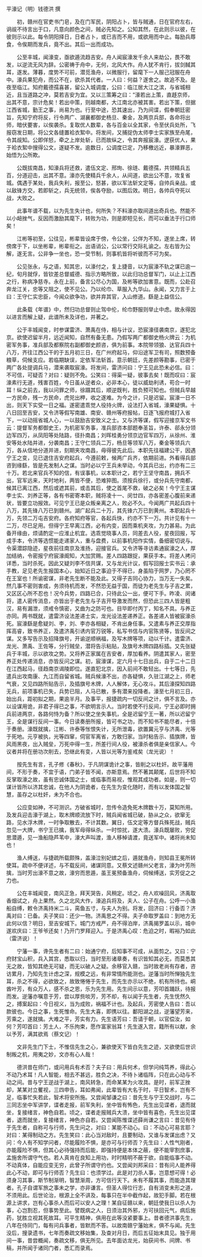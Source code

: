 平濠记（明）钱德洪 撰 

　　初，赣州在官吏书门皂，及在门军民，阴阳占卜，皆与贼通，日在官府左右，诇觇不待言出于口，凡意向颜色之间，贼必先知之。公知其然，在此则示以彼，在彼则示以此。每令阴阳择日，日者占卜，或已吉而不用，或欲用而中止。每励兵蓐食，令俟期而发兵，竟不出。其后一出而成功。 

　　公至丰城，闻濠变，亟欲遁流趋吉安。舟人闻宸濠发千余人来劫公，畏不敢发，以逆流无风为辞。公密祷于舟中，无何，北风大作。舟人犹不肯行，拔剑馘其耳，遂发。薄暮，度势不可前，潜觅渔舟，以微服行，留麾下一人服己冠服在舟中。濠兵果犯舟，而公不在，欲杀其代者。一人曰：何益？遂舍之。故追不及。是夜至临江。知府戴德孺喜甚，留公入城调度，公曰：临江居大江之滨，与省城相近，且当道路之冲，莫若吉安为宜。又以三策筹之曰：“濠若出上策，直趍京师，出其不意，宗计危矣！若出中策，则越南都，大江南北亦被其害。若出下策，但据江西省城，勤王之事，尚易为也。行至中途，恐其速出，乃为间谍，假奉朝廷密旨，先知宁府将反，行令两广、湖襄都御史杨旦、秦金，及两京兵部，各命将出师，暗伏要害，以俟袭杀。复取优人数辈，各与百金以全其家，令至伏兵处所，飞报窃发日期，将公文各缝置袷衣絮中。将发间，又捕捉伪太师李士实家族至舟尾，令其觇知。公即佯怒，牵之上岸处斩，已而故纵之，令其奔报宸濠。逻获优人，果于袷衣絮中搜得公文，遂疑不发。逾数日，公调度已定，乃移檄远近，暴濠罪恶，始悟为公所欺。 

　　公既拔南昌，知濠兵将还救，遣伍文定、邢珣、徐琏、戴德孺，共领精兵五百，分道迎击，出其不意。濠亦先使精兵千余人，从间道，欲出公不意，攻复省城。偶遇于某处，我兵失利，报至公，怒甚，欲以军法斩文定等，自帅兵亲战。或以敌锋方交，若即斩之，兵无统领，俟各夺励，以图后效。明日，各帅兵夺死以战，大败之。 

　　此事年谱不载，以为先生失计也，何所失？不料濠亦取间道出奇兵也。然能不以小衄挫气，反因而激励其麾下，转败为功，则是即短见长，而可以垂法于行口师矣！ 

　　江彬等初至，公往见，彬辈皆设席于傍，令公坐，公佯为不知，遂坐上席，转傍席于下，以坐彬辈，彬辈衔之。出语诮公，公以常行交际礼谕之。左右皆为公解，遂无言。公非争一坐也，恐一受节制，则事机皆将听彼而不可为矣。 

　　公见张永，与之语，知其忠，以濠付之，复上捷音，以为宸濠不轨之谋已逾一纪，旬月就俘，皆钦差总督威德、指示方略所致，以此归功总督军门，以止上江西之行，称病净慈寺。永在上前，备言公尽心为国，及彬等欲加害意。既而，公赴召奔龙江关，忠等又阻之，使不见公。乃以纶巾、草服入九华山。永闻，又力言于上曰：王守仁实忠臣，今闻众欲争功，欲并弃其官，入山修道。繇是上益信公。 

　　此条载《年谱》中，然归功总督则止驾中伦，纶巾野服则举止中虑。故永得因以进言而解上疑，此谱所未及详也，并著之。 

　　公于丰城闻变，时参谋雷济、萧禹在侍，相与计议，恐宸濠径袭南京，遂犯北京。欲使迟留半月，远近闻知，自然有备无患。乃假写两广都御史杨火牌云：为机密军务事，准兵部及都察院右副都御史颜咨，俱为前事。本院带领狼、达官兵四十八万，齐往江西公干的于五月初三日，在广州府起马，仰沿途军卫有司，照数预备粮草，伺候支应。若临期缺误，定依军法斩首。意示朝廷，先差颜等勘事，已密于两广各处提调兵马，潜来袭取宸濠。将发间，雷济问曰：宁王见此恐未必信。曰：不可信，可疑否？对曰：疑则不免。公笑曰：得渠一疑，彼事去矣！既而叹曰：宸濠素行无道，残害百姓，今日虽从逆者众，必非本心，徒以威劫利诱，苟合一时耳！纵之前去，我以问罪之师，徐蹑其后，顺逆既判，胜负预可知也。但贼兵早越一方民命，残一方民命，虎兕出柙，收之遂难。为今之计，只是迟留。宸濠一日不出，则天下实受一日之福。遂密遣乖觉人役持火牌，设法打入省城，濠果疑惧。十八日回至吉安，又令济等假写南雄、南安、赣州等府报帖，日逐飞报府城打入省下，一以动摇省城人心，一以鼓励吉安致义之士。又与济等谋，假写迎接京军文书云：提督军务都御史王，为机密军务事，准兵部咨本部题奉圣旨，许泰、郤永分领边军四万，从凤阳等处陆路，径扑南昌；刘晖桂勇分领京边官军四万，从徐州、淮安等处水陆并进，分袭南昌；王守仁领兵二万，杨旦等领军八万，秦金等领兵六万，各从信地分道并进，刻期夹攻南昌，毋得彼先此后。本职先往福建公干，因遇宁王之变，见已退住吉安府起兵，今遵前敕，候两广兵齐，依期前进。外看得兵部咨到缘繇，皆是先发制人之谋。当时必以宁王兵未举动，今其兵已出，约亦有二三十万。若北来官兵不知的信，有误事机，以本职计之，若宁王坚守南昌，拥兵不出，官军远来，天时地利，两皆不便，恐难猝图。须按兵徐行，或分兵先守南都，候其已离江西，然后或遮其前，或击其后，使之首尾不救，破之必矣！今宁王主谋李士实、刘养正等，各有书密寄本职，贼将凌十一、闵廿四，亦各密差心腹前来递状，皆要立功报效。可见宁王已是众叛亲离之人，败必不久。今闻两广共起兵四十八万，其先锋八万已到赣州。湖广起兵二十万，其先锋六万已到黄州。本职起兵十万，先领二万屯吉安府。各府知府等官，各起兵快，约亦不下一万。共计见有十一二万，尽已足用。但得宁王早离江西，必有内变，因而乘机夹攻，为力甚易。为此备开缘由，烦请酌定一应淮止机宜。选乖觉晓事人员，同差去人役，星夜回报，写成手本，令济等选惯能走递家人，重与盘费，以前事机阳作实情，备细密切说与。令渠潜踪隐迹，星夜前往南京及淮扬，迎接官兵。又令济等寻访素通宸濠之人，厚加结纳，令密报宁府宸濠阍知，大加赏赐。差人四路跟捉，果获手本。将差人拷问详悉，当时杀死。因此又疑刘李不信共谋，又与龙光计议，假写回报士实书云：承手教，足见老先生报国本心，始知近日之事迫于不得已，身虽陷于网罗，乃心罔不在王室也！所谕密谋，非老先生断不能及此。又得子吉同心协力，当万无一失矣。然几事不密则害成，务须待机而发，不然恐无益于国，而徒为老先生与子吉之累，又区区心所不忍也！况今兵势，四路已合，只待此公一出，便可下手。昨凌、闵诸将，遣人密传消息，亦皆出于老先生与子吉开导激发而然，但恐此三四人皆是粗汉，易有漏泄，须戒令慎密，又曲为之防可也。目毕即付丙丁，知名不具。与养正亦同。两书既就，遣雷济设法差递士实，龙光设法差递养正。各差递人皆被宸濠杀死。宸濠繇是愈疑刘、李，刘、李亦各相疑，不肯出身任事。又遣素与养正交厚指挥高睿，致书养正，及遣济禹引诱内官万锐等，私写书信与内官陈贤等，皆反间之谋。又多写告示及招降旗号，开谕逆顺祸福，及写木牌等项，动以千计。遣雷济、龙光、萧禹、王佐等，分行贼垒，潜将告示粘贴，及旗号木牌四路标插。又先张疑兵于丰城，示以欲攻之势。又将养正家属在吉安者，厚加看养。阴遣其家人，密至养正处传递消息，亦皆反问之谋。初，宸濠谋，定六月十七日出兵，自于二十二日在江西起马，径趋南京谒陵即位。遂直犯北京，因入前间不敢轻出。十七等日，先遣兵出攻南康、九江而自留省城。贼兵候濠不出，亦各疑惧，久驻江湖之上，师老气衰，又见四路所贴告示，及插旗号木牌，人人解体，无心攻斗。其后濠探知四路无兵，前项事机已失，兵势已阻，人马已散，多有潜来投降者。濠至七月初三日，始出兵，距初拟之期，果逾半月。及事平，报捷疏内一切反间之计，俱不言及。亦以设谋用诡，非君子得已之事，不欲明言示人。当时若使不行反间，宁王必即时拥兵前进两京，各路何恃为备？所以使之坐失事机，全是迟留宁王一著，所以迟留宁王，全是谋行反间一事。今日读奏册所报，皆可书之功，而不知书不能尽者，十倍于奏册。濠既就擒，江彬、许泰等怅恨失计，无所泄毒，欲置冀元亨与济禹、光等于死地。元亨被执，光等四窜，伺官军离省，方敢归家。当时粘告示、插旗牌，皆风雨黑夜，出入贼垒，万死中得一生，所差行间人役，被濠杀者俱是亲信家人。今议者并将在册功次削去，恐继此有变，人皆以光等为鉴戒矣（龙光说）！ 

　　按先生有言，孔子修《春秋》，于凡阴谋诡计之事，皆削之以杜奸。故平藩用间，不形于奏，不宜于语，门弟子皆不闻，亦斯意焉。然不著其颠尾，后世将不知反掌取濠之故，虽有忠诚体国之士，或临事而易视，惟观其成功者。如是，则一切谋计皆所以济其忠诚，在他人为阴诡者，在先生为变化随时，而有以发体国之智慧，虽存之以杜奸，未为不合也。 

　　公应变如神，不可测识。方破省城时，忽传令造免死木牌数十万，莫知所用。及发兵迎击濠于湖上，取木牌顺流放下时，贼兵闻省城已破，胁从之众，欲窜无路，见水浮木牌，一时争取散去，不计其数。翼日，伍文定等方督兵殊死战，贼兵忽见一大牌，书宁王已擒，我军母得纵杀。一时惊扰，遂大溃。濠兵既屡败，穷促思潜遁，见一渔船隐芦苇中，濠大声叫渡，渔人移棹请渡，竟送军中。诸将尚未知也！ 

　　渔人缚送，与捷疏所载颇殊，盖濠泣别妃嫔之后，遁就渔舟，则知县王冕所转使耳。疏中不便详述，与不载反间，诸谋同意。又蔡文述赣州父老言，濠为叶芳所擒，当时芳出濠不意之故，濠穷而思遁，虽王冕预备渔舟，伺候缚送，实芳促之之力也。 

　　公在丰城闻变，南风正急，拜天哭告，风稍定。顷之，舟人欢噪回风，济禹取香烟试之，舟上果然。久之北风大作，濠追兵将及，夫人、公子在舟。公呼一小渔船自缚，敕令济禹持米二斗，脔鱼五寸，与夫人为别。将发，回济曰：行备否？济禹对曰：已备。夫子笑曰：还少一物。济禹思之不得。夫子命取罗盖曰：到地方无此何以信？明日，至吉安城下。城门方戒严，舟不得泊岸，济禹揭罗盖以示，城中遂欢庆曰：王爷爷还矣！乃开门罗拜迎入。于是济禹心叹：危迫之时，暇裕乃如此（雷济说）！ 

　　宁藩一事，谗先生者有二曰：始通宁府，后知事不可成，从面剪之。又曰：宁府财宝山积，兵入其宫，悉取以归，当时至形诸章奏，有识皆知其必无，而莫悉其无之故，皆知其绝无可疑，而无以破人之疑。余移官入赣，当时故老尚有存者，咨访累月，乃知先生计虑之深，规模之远，有非常情所能测也。逆藩当时所惮独先生耳，杀之不得，必欲致之，故致惓惓于先生，而先生亦示以不绝，机有所待也。峒酋叶芳，有众万人，感不杀之恩，乐为先生用。先生间示以意，芳叩首踊跃，待报而发。逆藩亦嘱意于芳，尝以厚赀啖芳，芳不却，有以闻于先生者，先生怃然久之，搏案起曰：今日视义，当为成败，祸福不计也。及起兵，芳密使人告曰：吾以款彼也。今日之事，生死惟命。先生大喜，即携以往。鄱阳湖之战，逆藩望芳来，芳乘之，遂就擒。大难之平，芳实有力。先生语芳曰：吾请于朝，以官偿汝，如何？芳叩首曰：芳土人，不乐拘束，愿作富家翁耳！先生遂入宫，籍所有以献，余以予芳，满其欲焉（蔡文记）！ 

　　文非先生门下士，不惟信先生之心，兼欲使天下皆白先生之迹，又欲使后世识制叛之机，用夷之妙，文亦有心人哉！ 

　　德洪昔在师门，或问用兵有术否？夫子曰：用兵何术，但学问纯笃养，得此心不动乃术耳！凡人智能，相去不甚远，胜负之决，不待卜诸临阵，只在此心动与不动之间。昔与宁王逆战于湖上，南风转急，而命某某为火攻具。是时，前军正挫却，某某对立矍视，三四申告，耳如弗闻，此辈皆有大名于时，平日智术，岂有不足，临事忙失若此，智术将安所施。又尝闻邹谦之曰：昔先生与宁王交战时，与二三同志坐中军讲学，谍者走报，前军失利，坐中皆有怖色，先生出见谍者，退而就坐，复接绪言，神色自若。顷之，谍者走报贼兵大溃，坐中皆有喜色，先生出见谍者，退而就坐，复接绪言，神色亦自若。又尝闻陈惟谍述薛尚谦之言曰：昔见有侍于先生者，自称可与行师，先生问之，对曰：某能不动心。曰：不动心可易言耶？对曰：某得制动之方。先生笑曰：此心当对敌时，且要制动，又谁与发谋出虑？又问：今人有不知学问者，尽能履险不惧，是亦可与行师否？先生曰：人性气刚者，亦能履险不惧，但其心必待强持而后能，即强持便是本体之蔽，便不能宰割庶事，孟施舍所谓守气也。若人真肯在良知上用功，时时精明不蔽于欲，自能临事不动。不动真体，自能应变无穷，此曾子所谓守约也。又尝闻刘邦采曰：昔有问人能养得此心不动，即可与行师否？先生曰：也须学过。此是对刀杀人事，岂意想可得！必须身习其事，斯节制渐明，智慧渐周，方可信行天下。未有不履其事，而能造其理者。孔子自谓军旅之事未之学，亦非谦言。但圣人得位行志，自有消变未形之道，不须用此。后世论治，根源上全不讲及，每事只在半中截作起，故犯手脚。若在根源上讲求，岂有心事杀人而后可以安人之理！某自征赣以来，朝廷使我日以杀人为事，心岂割忍，但事势至此。譬既病之人，日须治其外邪，方可扶回元气，病后施药，犹胜立视其死故耳。可平生精神，俱用在此等没紧要事上。昔者德洪事先生，八年在侍同门，每有问兵事者，皆默而不答。以故南赣宁藩始末，俱不与闻。先生没后，搜录遗书，七年而奏疏文移始集，及查对月日，而后五征始末具见。独于用间一事，昔尝概闻，奏疏文移，俱无所见。去年面访龙光，始获间书、间牌、书稿，并所闻于诸同门者，悉汇而录焉。 
